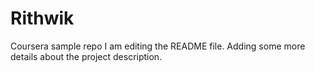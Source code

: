 # Rithwik
Coursera sample repo
I am editing the README file. Adding some more details about the project description.

